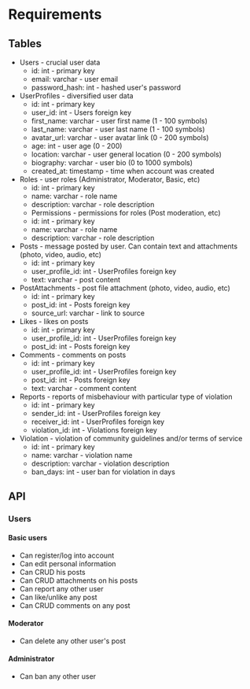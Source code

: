 # Requirements
## Tables
* Users - crucial user data
  * id: int - primary key
  * email: varchar - user email
  * password_hash: int - hashed user's password 
* UserProfiles - diversified user data
  * id: int - primary key
  * user_id: int - Users foreign key
  * first_name: varchar - user first name (1 - 100 symbols)
  * last_name: varchar - user last name (1 - 100 symbols)
  * avatar_url: varchar - user avatar link (0 - 200 symbols)
  * age: int - user age (0 - 200)
  * location: varchar - user general location (0 - 200 symbols)
  * biography: varchar - user bio (0 to 1000 symbols)
  * created_at: timestamp - time when account was created    
* Roles - user roles (Administrator, Moderator, Basic, etc)
  * id: int - primary key
  * name: varchar - role name
  * description: varchar - role description
  * Permissions - permissions for roles (Post moderation, etc)
  * id: int - primary key
  * name: varchar - role name
  * description: varchar - role description
* Posts - message posted by user. Can contain text and attachments (photo, video, audio, etc)
  * id: int - primary key
  * user_profile_id: int - UserProfiles foreign key
  * text: varchar - post content 
* PostAttachments - post file attachment (photo, video, audio, etc)
  * id: int - primary key
  * post_id: int - Posts foreign key
  * source_url: varchar - link to source
* Likes - likes on posts
  * id: int - primary key
  * user_profile_id: int - UserProfiles foreign key
  * post_id: int - Posts foreign key
* Comments - comments on posts
  * id: int - primary key
  * user_profile_id: int - UserProfiles foreign key
  * post_id: int - Posts foreign key
  * text: varchar - comment content 
* Reports - reports of misbehaviour with particular type of violation
  * id: int - primary key
  * sender_id: int - UserProfiles foreign key
  * receiver_id: int - UserProfiles foreign key
  * violation_id: int - Violations foreign key
* Violation - violation of community guidelines and/or terms of service
  * id: int - primary key
  * name: varchar - violation name
  * description: varchar - violation description
  * ban_days: int - user ban for violation in days
## API
### Users
#### Basic users
* Can register/log into account
* Can edit personal information
* Can CRUD his posts
* Can CRUD attachments on his posts
* Can report any other user
* Can like/unlike any post
* Can CRUD comments on any post
#### Moderator
* Can delete any other user's post
#### Administrator
* Can ban any other user
